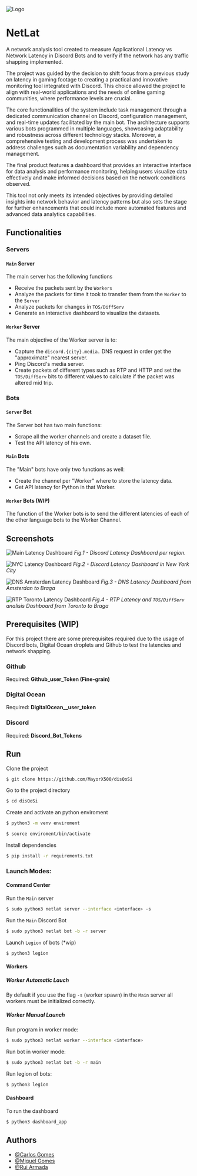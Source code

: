 
![Logo](https://mayorx.xyz/Media/disqosi/logo.png)


# NetLat

A network analysis tool created to measure Applicational Latency vs Network Latency in Discord Bots and to verify if the network has any traffic shapping implemented.

The project was guided by the decision to shift focus from a previous study on latency in gaming footage to creating a practical and innovative monitoring tool integrated with Discord. This choice allowed the project to align with real-world applications and the needs of online gaming communities, where performance levels are crucial.

The core functionalities of the system include task management through a dedicated communication channel on Discord, configuration management, and real-time updates facilitated by the main bot. The architecture supports various bots programmed in multiple languages, showcasing adaptability and robustness across different technology stacks. Moreover, a comprehensive testing and development process was undertaken to address challenges such as documentation variability and dependency management.

The final product features a dashboard that provides an interactive interface for data analysis and performance monitoring, helping users visualize data effectively and make informed decisions based on the network conditions observed.

This tool not only meets its intended objectives by providing detailed insights into network behavior and latency patterns but also sets the stage for further enhancements that could include more automated features and advanced data analytics capabilities.
## Functionalities

### Servers
#### `Main` Server
The main server has the following functions

- Receive the packets sent by the `Workers`
- Analyze the packets for time it took to transfer them from the `Worker` to the `Server`
- Analyze packets for changes in `TOS/DiffServ`
- Generate an interactive dashboard to visualize the datasets.

#### `Worker` Server
The main objective of the Worker server is to:

- Capture the `discord.{city}.media.` DNS request in order get the "approximate" nearest server.
- Ping Discord's media server.
- Create packets of different types such as RTP and HTTP and set the `TOS/DiffServ` bits to different values to calculate if the packet was altered mid trip.


### Bots
#### `Server` Bot
The Server bot has two main functions:
- Scrape all the worker channels and create a dataset file.
- Test the API latency of his own.

#### `Main` Bots
The "Main" bots have only two functions as well:
- Create the channel per "Worker" where to store the latency data.
- Get API latency for Python in that Worker.

#### `Worker` Bots (WIP)
The function of the Worker bots is to send the different latencies of each of the other language bots to the Worker Channel.
## Screenshots

![Main Latency Dashboard](https://mayorx.xyz/Media/disqosi/lat-disc-all.png)
*Fig.1 - Discord Latency Dashboard per region.*

![NYC Latency Dashboard](https://mayorx.xyz/Media/disqosi/lat-disc-nyc1.png)
*Fig.2 - Discord Latency Dashboard in New York City*

![DNS Amsterdan Latency Dashboard](https://mayorx.xyz/Media/disqosi/lat-dns-ams3.png)
*Fig.3 - DNS Latency Dashboard from Amsterdan to Braga*

![RTP Toronto Latency Dashboard](https://mayorx.xyz/Media/disqosi/lat-rtp-tor1-tos.png)
*Fig.4 - RTP Latency and `TOS/DiffServ` analisis Dashboard from Toronto to Braga*

## Prerequisites (WIP)

For this project there are some prerequisites required due to the usage of Discord bots, Digital Ocean droplets and Github to test the latencies and network shapping.

### Github

Required: __Github_user_Token (Fine-grain)__


### Digital Ocean

Required: __DigitalOcean__user_token__

### Discord

Required: __Discord_Bot_Tokens__
## Run

Clone the project

```bash
$ git clone https://github.com/MayorX500/disQoSi
```

Go to the project directory

```bash
$ cd disQoSi
```

Create and activate an python enviroment

```bash
$ python3 -m venv enviroment

$ source enviroment/bin/activate
```

Install dependencies
```bash
$ pip install -r requirements.txt
```

### Launch Modes:

#### Command Center
Run the `Main` server

```bash
$ sudo python3 netlat server --interface <interface> -s
```

Run the `Main` Discord Bot
```bash
$ sudo python3 netlat bot -b -r server
```

Launch `Legion` of bots (*wip)
```bash
$ python3 legion
```

#### Workers
##### Worker Automatic Lauch
By default if you use the flag `-s` (worker spawn) in the `Main` server all workers must be initialized correctly.

##### Worker Manual Launch
Run program in worker mode:
```bash
$ sudo python3 netlat worker --interface <interface>
```
Run bot in worker mode:
```bash
$ sudo python3 netlat bot -b -r main
```
Run legion of bots:
```bash
$ python3 legion
```

#### Dashboard
To run the dashboard

```bash
$ python3 dashboard_app
```
## Authors

- [@Carlos Gomes](https://github.com/cgomes-pt)
- [@Miguel Gomes](https://github.com/MayorX500)
- [@Rui Armada](https://github.com/RuiArmada)

